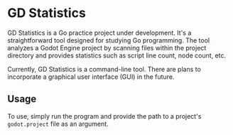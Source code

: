 # GD Statistics

GD Statistics is a Go practice project under development. It's a straightforward tool designed for studying Go programming. The tool analyzes a Godot Engine project by scanning files within the project directory and provides statistics such as script line count, node count, etc.

Currently, GD Statistics is a command-line tool. There are plans to incorporate a graphical user interface (GUI) in the future.

## Usage

To use, simply run the program and provide the path to a project's `godot.project` file as an argument.
